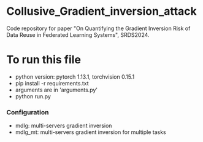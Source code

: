 # Collusive_Gradient_inversion_attack

Code repository for paper "On Quantifying the Gradient Inversion Risk of Data Reuse in Federated Learning Systems", SRDS2024.

# To run this file

- python version: pytorch 1.13.1, torchvision 0.15.1
- pip install -r requirements.txt
- arguments are in 'arguments.py'
- python run.py

### Configuration
- mdlg: multi-servers gradient inversion
- mdlg_mt: multi-servers gradient inversion for multiple tasks
